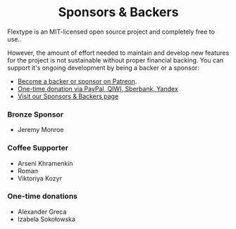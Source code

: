 <h1 align="center">Sponsors &amp; Backers</h1>

Flextype is an MIT-licensed open source project and completely free to use..

However, the amount of effort needed to maintain and develop new features for the project is not sustainable without proper financial backing. You can support it's ongoing development by being a backer or a sponsor:

* [Become a backer or sponsor on Patreon](https://www.patreon.com/awilum).
* [One-time donation via PayPal, QIWI, Sberbank, Yandex](http://flextype.org/en/one-time-donation)
* [Visit our Sponsors & Backers page](https://flextype.org/en/sponsors)

### Bronze Sponsor
* Jeremy Monroe

### Coffee Supporter
* Arseni Khramenkin
* Roman
* Viktoriya Kozyr

### One-time donations
* Alexander Greca
* Izabela Sokołowska
